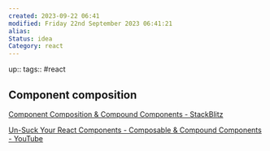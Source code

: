 ```yaml
---
created: 2023-09-22 06:41
modified: Friday 22nd September 2023 06:41:21
alias:
Status: idea
Category: react
---
```

up::
tags:: #react

## Component composition


[Component Composition &amp; Compound Components - StackBlitz](https://stackblitz.com/edit/react-ts-uzanui?file=App.tsx)

[Un-Suck Your React Components - Composable & Compound Components - YouTube](https://www.youtube.com/watch?v=vPRdY87_SH0&list=PLNQtoYU3DWmHE4ArAyecGAPw1Q20woVD9&index=26)
